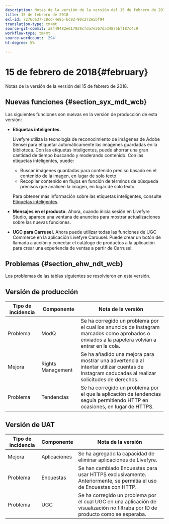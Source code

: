 ```yaml
---
description: Notas de la versión de la versión del 15 de febrero de 2018.
title: 15 de febrero de 2018
exl-id: 7276de37-c8cd-4e85-bc92-90c272e5bf94
translation-type: tm+mt
source-git-commit: a2449482e617939cfda7e367da34875bf187c4c9
workflow-type: tm+mt
source-wordcount: '294'
ht-degree: 5%

---
```


# 15 de febrero de 2018{#february}

Notas de la versión de la versión del 15 de febrero de 2018.

## Nuevas funciones {#section_syx_mdt_wcb}

Las siguientes funciones son nuevas en la versión de producción de esta versión:

* **Etiquetas inteligentes.**

   Livefyre utiliza la tecnología de reconocimiento de imágenes de Adobe Sensei para etiquetar automáticamente las imágenes guardadas en la biblioteca.
Con las etiquetas inteligentes, puede ahorrar una gran cantidad de tiempo buscando y moderando contenido. Con las etiquetas inteligentes, puede:

   * Buscar imágenes guardadas para contenido preciso basado en el contenido de la imagen, en lugar de solo texto
   * Recopilar contenido en flujos en función de términos de búsqueda precisos que analicen la imagen, en lugar de solo texto

   Para obtener más información sobre las etiquetas inteligentes, consulte [Etiquetas inteligentes](/help/using/c-features-livefyre/c-smart-tags/c-smart-tags.md#c_smart_tags).

* **Mensajes en el producto.** Ahora, cuando inicia sesión en Livefyre Studio, aparece una ventana de anuncios para mostrar actualizaciones sobre las nuevas funciones.
* **UGC para Carrusel.** Ahora puede utilizar todas las funciones de UGC Commerce en la aplicación Livefyre Carousel. Puede crear un botón de llamada a acción y conectar el catálogo de productos a la aplicación para crear una experiencia de ventas a partir de Carrusel.

## Problemas {#section_ehw_ndt_wcb}

Los problemas de las tablas siguientes se resolvieron en esta versión.

## Versión de producción

| **Tipo de incidencia** | **Componente** | **Nota de la versión** |
|---|---|---|
| Problema | ModQ | Se ha corregido un problema por el cual los anuncios de Instagram marcados como aprobados o enviados a la papelera volvían a entrar en la cola. |
| Mejora | Rights Management | Se ha añadido una mejora para mostrar una advertencia al intentar utilizar cuentas de Instagram caducadas al realizar solicitudes de derechos. |
| Problema | Tendencias | Se ha corregido un problema por el que la aplicación de tendencias seguía permitiendo HTTP en ocasiones, en lugar de HTTPS. |

## Versión de UAT

| **Tipo de incidencia** | **Componente** | **Nota de la versión** |
|---|---|---|
| Mejora | Aplicaciones | Se ha agregado la capacidad de eliminar aplicaciones de Livefyre. |
| Problema | Encuestas | Se han cambiado Encuestas para usar HTTPS exclusivamente. Anteriormente, se permitía el uso de Encuestas con HTTP. |
| Problema | UGC | Se ha corregido un problema por el cual UGC en una aplicación de visualización no filtraba por ID de producto como se esperaba. |
